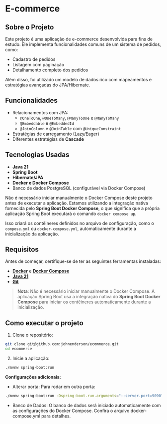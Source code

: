 # E-commerce

## Sobre o Projeto

Este projeto é uma aplicação de e-commerce desenvolvida para fins de estudo. Ele implementa funcionalidades comuns de um sistema de pedidos, como:

- Cadastro de pedidos
- Listagem com paginação
- Detalhamento completo dos pedidos

Além disso, foi utilizado um modelo de dados rico com mapeamentos e estratégias avançadas do JPA/Hibernate.

## Funcionalidades

- Relacionamentos com JPA:
    - `@OneToOne`, `@OneToMany`, `@ManyToOne` e `@ManyToMany`
    - `@Embeddable` e `@EmbeddedId`
    - `@JoinColumn` e `@JoinTable` com `@UniqueConstraint`
- Estratégias de carregamento (Lazy/Eager)
- Diferentes estratégias de **Cascade**

## Tecnologias Usadas

- **Java 21**
- **Spring Boot**
- **Hibernate/JPA**
- **Docker e Docker Compose**
- Banco de dados PostgreSQL (configurável via Docker Compose)

Não é necessário iniciar manualmente o Docker Compose deste projeto antes de executar a aplicação. Estamos utilizando a integração nativa fornecida pelo **Spring Boot Docker Compose**, o que significa que a própria aplicação Spring Boot executará o comando `docker compose up`.

Isso criará os contêineres definidos no arquivo de configuração, como o `compose.yml` ou `docker-compose.yml`, automaticamente durante a inicialização da aplicação.

## Requisitos

Antes de começar, certifique-se de ter as seguintes ferramentas instaladas:

- [**Docker**](https://docs.docker.com/get-docker/) e [**Docker Compose**](https://docs.docker.com/compose/install/)
- [**Java 21**](https://www.oracle.com/java/technologies/javase/jdk21-archive-downloads.html)
- [**Git**](https://git-scm.com/)

> **Nota**: Não é necessário iniciar manualmente o Docker Compose. A aplicação Spring Boot usa a integração nativa do **Spring Boot Docker Compose** para iniciar os contêineres automaticamente durante a inicialização.

## Como executar o projeto

1. Clone o repositório:
```bash
git clone git@github.com:johnenderson/ecommerce.git
cd ecommerce
```
2. Inicie a aplicação:
```bash
./mvnw spring-boot:run
```

**Configurações adicionais:**

- Alterar porta: Para rodar em outra porta:
```bash
./mvnw spring-boot:run -Dspring-boot.run.arguments="--server.port=9090"
```
- Banco de Dados: O banco de dados será iniciado automaticamente com as configurações do Docker Compose. Confira o arquivo docker-compose.yml para detalhes.



